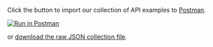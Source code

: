 Click the button to import our collection of API examples to [Postman](https://www.getpostman.com/).

[![Run in Postman](https://run.pstmn.io/button.svg)](https://app.getpostman.com/run-collection/e8934bc8b98d8c036254)

or [download the raw JSON collection file](/postman/e8934bc8b98d8c036254.json).
